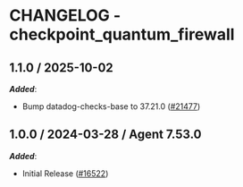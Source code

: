 # CHANGELOG - checkpoint_quantum_firewall

<!-- towncrier release notes start -->

## 1.1.0 / 2025-10-02

***Added***:

* Bump datadog-checks-base to 37.21.0 ([#21477](https://github.com/DataDog/integrations-core/pull/21477))

## 1.0.0 / 2024-03-28 / Agent 7.53.0

***Added***:

* Initial Release ([#16522](https://github.com/DataDog/integrations-core/pull/16522))